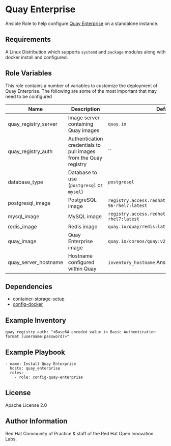 # Quay Enterprise

Ansible Role to help configure [Quay Enterprise](https://coreos.com/quay-enterprise/) on a standalone instance.

## Requirements

A Linux Distribution which supports `systemd` and `package` modules along with docker install and configured.

## Role Variables

This role contains a number of variables to customize the deployment of Quay Enterprise. The following are some of the most important that may need to be configured

| Name | Description | Default|
|---|---|---|
|quay_registry_server|Image server containing Quay images|`quay.io`|
|quay_registry_auth|Authentication credentials to pull images from the Quay registry|``|
|database_type|Database to use (`postgresql` or `mysql`)|`postgresql`|
|postgresql_image|PostgreSQL image|`registry.access.redhat.com/rhscl/postgresql-96-rhel7:latest`|
|mysql_image|MySQL image|`registry.access.redhat.com/rhscl/mysql-57-rhel7:latest`|
|redis_image|Redis image|`quay.io/quay/redis:latest`|
|quay_image|Quay Enterprise image|`quay.io/coreos/quay:v2.9.2`|
|quay_server_hostname|Hostname configured within Quay| `inventory_hostname` Ansible variable|

## Dependencies

* [container-storage-setup](../container-storage-setup)
* [config-docker](../config-docker)

## Example Inventory

```
quay_registry_auth: "<Base64 encoded value in Basic Authentication format (username:password)>"
```

## Example Playbook

```
- name: Install Quay Enterprise
  hosts: quay_enterprise
  roles:
    - role: config-quay-enterprise
```

## License

Apache License 2.0

## Author Information

Red Hat Community of Practice & staff of the Red Hat Open Innovation Labs.